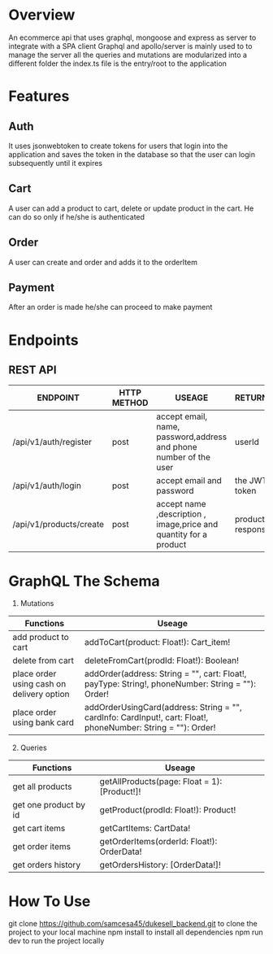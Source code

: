 # Overview
An ecommerce api that uses graphql, mongoose and express as server to integrate with a SPA client
Graphql and apollo/server is mainly used to to manage the server all the queries and mutations are modularized into a different folder
the index.ts file is the entry/root to the application
# Features
## Auth
It uses jsonwebtoken to create tokens for users that login into the application and saves the token in the database so that the user can login subsequently until it expires
## Cart
A user can add a product to cart, delete or update product in the cart. He can do so only if he/she is authenticated
## Order
A user can create and order and adds it to the orderItem
## Payment
After an order is made he/she can proceed to make payment

# Endpoints
## REST API


| ENDPOINT  | HTTP METHOD | USEAGE | RETURNS
| ------------- | ------------- | ------------- | ------------- |  
| /api/v1/auth/register  | post  | accept email, name, password,address and phone number of the user | userId
| /api/v1/auth/login | post | accept email and password | the JWT token
| /api/v1/products/create | post | accept name ,description , image,price and quantity for a product | product response

# GraphQL The Schema
1. Mutations

| Functions | Useage |
| ------------- | ------------- | 
| add product to cart | addToCart(product: Float!): Cart_item! |
| delete from cart | deleteFromCart(prodId: Float!): Boolean! |
| place order using cash on delivery option | addOrder(address: String = "", cart: Float!, payType: String!, phoneNumber: String = ""): Order! |
| place order using bank card | addOrderUsingCard(address: String = "", cardInfo: CardInput!, cart: Float!, phoneNumber: String = ""): Order! |

2. Queries

| Functions | Useage |
| ------------- | ------------- | 
| get all products | getAllProducts(page: Float = 1): [Product!]! |
| get one product by id | getProduct(prodId: Float!): Product! |
| get cart items | getCartItems: CartData! |
| get order items | getOrderItems(orderId: Float!): OrderData! |
| get orders history | getOrdersHistory: [OrderData!]! |


# How To Use
git clone https://github.com/samcesa45/dukesell_backend.git to clone the project to your local machine
npm install to install all dependencies
npm run dev to run the project locally
